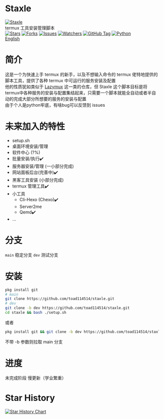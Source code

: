 # Staxle
[![Staxle](https://toad114514.github.io/img/wb/staxle.jpg)](https://github.com/Toad114514/Staxle)<br>
termux 工具安装管理脚本<br>
[![Stars](https://img.shields.io/github/stars/Toad114514/Staxle.svg)](https://github.com/Toad114514/Staxle/status)
[![Forks](https://img.shields.io/github/forks/Toad114514/Staxle.svg)](https://github.com/Toad114514/Toad114514/network/members)
[![Issues](https://img.shields.io/github/issues/Toad114514/Staxle.svg)](https://github.com/Toad114514/Staxle/issues)
[![Watchers](https://img.shields.io/github/watchers/Toad114514/Staxle.svg)](https://github.com/Toad114514/Staxle/watchers)
[![GitHub Tag](https://img.shields.io/github/v/tag/toad114514/staxle)](https://github.com/Toad114514/Staxle/releases)
[![Python](https://img.shields.io/badge/language-Python%203-blue.svg)](https://www.python.org)<br>
[English](https://github.com/Toad114514/Staxle/blob/main/README_EN.md)
# 简介
这是一个为快速上手 termux 的新手，以及不想输入命令的 termux 佬特地提供的脚本工具，提供了各种 termux 中可运行的服务安装及配置<br>
他的性质犹如类似于 [Lazymux](https://github.com/Gameye98/Lazymux) 这一类的仓库，但 Staxle 这个脚本目标是将termux中各种服务的安装与配置集结起来，只需要一个脚本就能全自动或者半自动的完成大部分所想要的服务的安装与配置<br>
由于个人是python牢底，有啥bug可以反馈到 issues
# 未来加入的特性
 - setup.sh
 - 桌面环境安装/管理
 - 软件中心 (?%)
 - 批量安装/执行✔️
 - 服务器安装/管理 (一小部分完成)
 - 网站面板后台(完善中)✔️
 - 黑客工具安装 (小部分完成)
 - termux 管理工具✔️
 - 小工具
   - Cli-Hexo (Chexo)✔️
   - Server2me
   - Qemd✔️
 - ...
# 分支
`main` 稳定分支 `dev` 测试分支
# 安装
```bash
pkg install git
# main
git clone https://github.com/toad114514/staxle.git
# dev
git clone -b dev https://github.com/toad114514/staxle.git
cd staxle && bash ./setup.sh
```
或者
```bash
pkg install git && git clone -b dev https://github.com/toad114514/staxle.git && cd staxle && bash ./setup.sh
```
不带 -b 参数则拉取 main 分支
# 进度
未完成阶段
慢更新（学业繁重）
# Star History
[![Star History Chart](https://api.star-history.com/svg?repos=Toad114514/Staxle&type=Date)](https://star-history.com/#Toad114514/Staxle&Date)